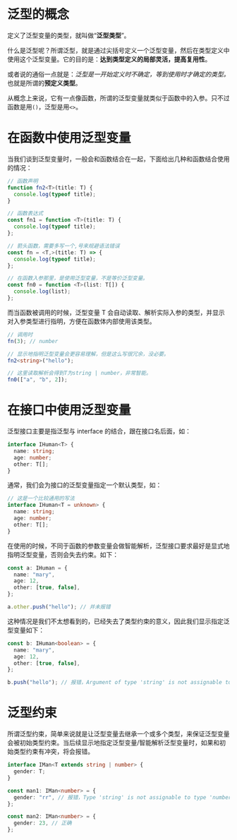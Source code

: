 # 泛型的概念

定义了泛型变量的类型，就叫做“**泛型类型**”。

什么是泛型呢？所谓泛型，就是通过尖括号定义一个泛型变量，然后在类型定义中使用这个泛型变量。它的目的是：**达到类型定义的局部灵活，提高复用性**。

或者说的通俗一点就是：_泛型是一开始定义时不确定，等到使用时才确定的类型。_ 也就是所谓的**预定义类型**。

从概念上来说，它有一点像函数，所谓的泛型变量就类似于函数中的入参。只不过函数是用`()`，泛型是用`<>`。

# 在函数中使用泛型变量

当我们谈到泛型变量时，一般会和函数结合在一起，下面给出几种和函数结合使用的情况：

```ts
// 函数声明
function fn2<T>(title: T) {
  console.log(typeof title);
}

// 函数表达式
const fn1 = function <T>(title: T) {
  console.log(typeof title);
};

// 箭头函数，需要多写一个,号来规避语法错误
const fn = <T,>(title: T) => {
  console.log(typeof title);
};

// 在函数入参那里，是使用泛型变量，不是等价泛型变量。
const fn0 = function <T>(list: T[]) {
  console.log(list);
};
```

而当函数被调用的时候，泛型变量 T 会自动读取、解析实际入参的类型，并显示对入参类型进行指明，方便在函数体内部使用该类型。

```ts
// 调用时
fn(3); // number

// 显示地指明泛型变量会更容易理解，但是这么写很冗余，没必要。
fn2<string>("hello");

// 这里读取解析会得到T为string | number，非常智能。
fn0(["a", "b", 2]);
```

# 在接口中使用泛型变量

泛型接口主要是指泛型与 interface 的结合，跟在接口名后面，如：

```ts
interface IHuman<T> {
  name: string;
  age: number;
  other: T[];
}
```

通常，我们会为接口的泛型变量指定一个默认类型，如：

```ts
// 这是一个比较通用的写法
interface IHuman<T = unknown> {
  name: string;
  age: number;
  other: T[];
}
```

在使用的时候，不同于函数的参数变量会做智能解析，泛型接口要求最好是显式地指明泛型变量，否则会失去约束。如下：

```ts
const a: IHuman = {
  name: "mary",
  age: 12,
  other: [true, false],
};

a.other.push("hello"); // 并未报错
```

这种情况是我们不太想看到的，已经失去了类型约束的意义，因此我们显示指定泛型变量如下：

```ts
const b: IHuman<boolean> = {
  name: "mary",
  age: 12,
  other: [true, false],
};

b.push("hello"); // 报错，Argument of type 'string' is not assignable to parameter of type 'boolean'
```

# 泛型约束

所谓泛型约束，简单来说就是让泛型变量去继承一个或多个类型，来保证泛型变量会被初始类型约束。当后续显示地指定泛型变量/智能解析泛型变量时，如果和初始类型约束有冲突，将会报错。

```ts
interface IMan<T extends string | number> {
  gender: T;
}

const man1: IMan<number> = {
  gender: "rr", // 报错，Type 'string' is not assignable to type 'number'
};

const man2: IMan<number> = {
  gender: 23, // 正确
};
```
